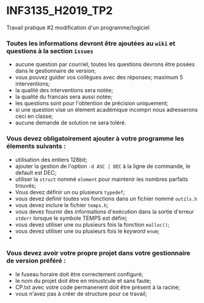 # INF3135_H2019_TP2
Travail pratique #2 modification d'un programme/logiciel

### Toutes les informations devront être ajoutées au `wiki` et questions à la section `issues`
 + aucune question par courriel, toutes les questions devrons être posées dans le gestionnaire de version;
 + vous pouvez guider vos collègues avec des réponses; maximum 5 interventions;
 + la qualité des interventions sera notée;
 + la qualité du francais sera aussi notée;
 + les questions sont pour l'obtention de précision uniquement;
 + si une question vise un élement académique incompri nous adresserons ceci en classe;
 + aucune demande de solution ne sera toléré.

### Vous devez obligatoirement ajouter à votre programme les élements suivants :
+ utilisation des entiers 128bit;
+ ajouter la gestion de l'option `-d ASC | DEC` à la ligne de commande, le default est DEC;
+ utiliser la `struct` nommé `element` pour maintenir les nombres parfaits trouvés;
+ Vous devez définir un ou plusieurs `typedef`;
+ vous devez definir toutes vos fonctions dans un fichier nommé `outils.h`
+ vous devez inclure le fichier `temps.h`;
+ vous devez fournir des informations d'exécution dans la sortie d'erreur `stderr` lorsque le symbole TEMPS est défini;
+ vous devez utiliser une ou plusieurs fois la fonction `malloc()`;
+ vous devez utiliser une ou plusieurs fois le _keyword_ `enum`;
+ 

### Vous devez avoir votre propre projet dans votre gestionnaire de version préféré :
+ le fuseau horaire doit être correctement configuré;
+ le nom du projet doit être en minustcule et sans faute;
+ CP.txt avec votre code permanenent doit être présent à la racine;
+ vous n'avez pas à créer de structure pour ce travail;
